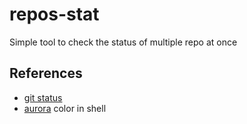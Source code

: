 # repos-stat
Simple tool to check the status of multiple repo at once

## References

- [git status](https://git-scm.com/docs/git-status)
- [aurora](https://github.com/logrusorgru/aurora) color in shell

